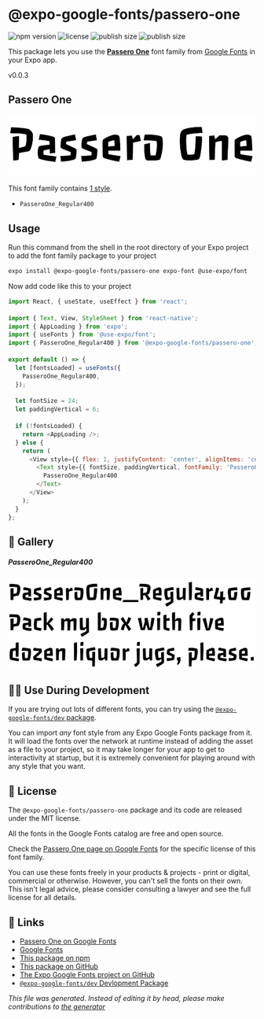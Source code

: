 # @expo-google-fonts/passero-one

![npm version](https://flat.badgen.net/npm/v/@expo-google-fonts/passero-one)
![license](https://flat.badgen.net/github/license/expo/google-fonts)
![publish size](https://flat.badgen.net/packagephobia/install/@expo-google-fonts/passero-one)
![publish size](https://flat.badgen.net/packagephobia/publish/@expo-google-fonts/passero-one)

This package lets you use the [**Passero One**](https://fonts.google.com/specimen/Passero+One) font family from [Google Fonts](https://fonts.google.com/) in your Expo app.

v0.0.3

## Passero One

![Passero One](./font-family.png)

This font family contains [1 style](#gallery).

- `PasseroOne_Regular400`

## Usage

Run this command from the shell in the root directory of your Expo project to add the font family package to your project
```sh
expo install @expo-google-fonts/passero-one expo-font @use-expo/font
```

Now add code like this to your project
```js
import React, { useState, useEffect } from 'react';

import { Text, View, StyleSheet } from 'react-native';
import { AppLoading } from 'expo';
import { useFonts } from '@use-expo/font';
import { PasseroOne_Regular400 } from '@expo-google-fonts/passero-one';

export default () => {
  let [fontsLoaded] = useFonts({
    PasseroOne_Regular400,
  });

  let fontSize = 24;
  let paddingVertical = 6;

  if (!fontsLoaded) {
    return <AppLoading />;
  } else {
    return (
      <View style={{ flex: 1, justifyContent: 'center', alignItems: 'center' }}>
        <Text style={{ fontSize, paddingVertical, fontFamily: 'PasseroOne_Regular400' }}>
          PasseroOne_Regular400
        </Text>
      </View>
    );
  }
};

```

## 🔡 Gallery

##### PasseroOne_Regular400
![PasseroOne_Regular400](./b2d19067da678681f5952e5350d1924a2ac5a8a03eda9d27347e43a3ce35f8ad.ttf.png)


## 👩‍💻 Use During Development

If you are trying out lots of different fonts, you can try using the [`@expo-google-fonts/dev` package](https://github.com/expo/google-fonts/tree/master/font-packages/dev#readme).

You can import *any* font style from any Expo Google Fonts package from it. It will load the fonts
over the network at runtime instead of adding the asset as a file to your project, so it may take longer
for your app to get to interactivity at startup, but it is extremely convenient
for playing around with any style that you want.

## 📖 License

The `@expo-google-fonts/passero-one` package and its code are released under the MIT license.

All the fonts in the Google Fonts catalog are free and open source.

Check the [Passero One page on Google Fonts](https://fonts.google.com/specimen/Passero+One) for the specific license of this font family.

You can use these fonts freely in your products & projects - print or digital, commercial or otherwise. However, you can't sell the fonts on their own. This isn't legal advice, please consider consulting a lawyer and see the full license for all details.

## 🔗 Links

- [Passero One on Google Fonts](https://fonts.google.com/specimen/Passero+One)
- [Google Fonts](https://fonts.google.com/)
- [This package on npm](https://www.npmjs.com/package/@expo-google-fonts/passero-one)
- [This package on GitHub](https://github.com/expo/google-fonts/tree/master/font-packages/passero-one)
- [The Expo Google Fonts project on GitHub](https://github.com/expo/google-fonts)
- [`@expo-google-fonts/dev` Devlopment Package](https://github.com/expo/google-fonts/tree/master/font-packages/dev)


*This file was generated. Instead of editing it by head, please make contributions to [the generator](https://github.com/expo/google-fonts/tree/master/packages/generator)*
